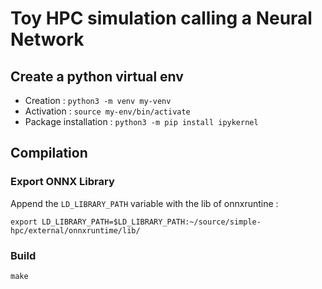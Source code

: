 # Toy HPC simulation calling a Neural Network

## Create a python virtual env
- Creation : `python3 -m venv my-venv`
- Activation : `source my-env/bin/activate`
- Package installation : `python3 -m pip install ipykernel`


## Compilation
### Export ONNX Library
Append the `LD_LIBRARY_PATH` variable with the lib of onnxruntine :

`export LD_LIBRARY_PATH=$LD_LIBRARY_PATH:~/source/simple-hpc/external/onnxruntime/lib/`

### Build
`make`